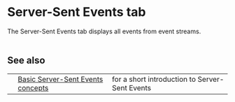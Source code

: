 # Server-Sent Events tab #

The Server-Sent Events tab displays all events from event streams.
<br><br>
<h2>See also</h2>
<table>
<tr><td></td><td><a href='HelpAddonsSseIntroduction.md'>Basic Server-Sent Events concepts</a></td><td>for a short introduction to Server-Sent Events</td></tr>

</table>